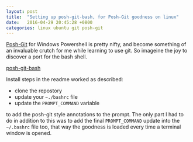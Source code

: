 ```yaml
---
layout: post
title:  "Setting up posh-git-bash, for Posh-Git goodness on linux"
date:   2016-04-29 20:45:28 +0800
categories: linux ubuntu git posh-git
---
```


[Posh-Git][posh-git] for Windows Powershell is pretty nifty, and become something of an invaluable crutch for me while learning to use git. So imageine the joy to discover a port for the bash shell.

[posh-git-bash][posh-git-bash]

Install steps in the readme worked as described:

- clone the repostory
- update your `~./bashrc` file
- update the `PROMPT_COMMAND` variable

to add the posh-git style annotations to the prompt. The only part I had to do in addition to this was to add the final `PROMPT_COMMAND` update into the `~/.bashrc` file too, that way the goodness is loaded every time a terminal window is opened.
 
[posh-git-bash]: https://github.com/lyze/posh-git-sh
[posh-git]: https://github.com/dahlbyk/posh-git